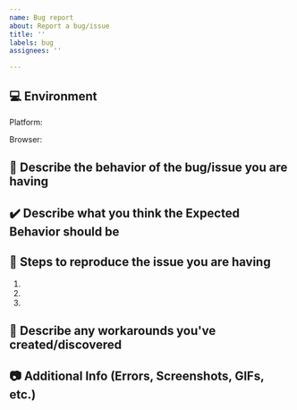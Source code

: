 ```yaml
---
name: Bug report
about: Report a bug/issue
title: ''
labels: bug
assignees: ''

---
```


<!-- Before submitting a new issue, please make sure that the same issue has not been created already -->
<!-- NOTE: Stuff inside <! -- STUFF -- > is for guidance to help properly fill out this form and will NOT show up in your post -->
<!-- Click the "Preview" button/tab above to see what the post will look like to everyone else. -->

## 💻 Environment
<!-- Details about your device and browser -->

<!-- simply copy an option below and paste BEFORE "<!-" (ex. Platform: Windows <! -- macOS/Windows...) -->
Platform: <!-- macOS/Windows/iPad/iPhone/Android/Linux -->

<!-- simply copy an option below and paste BEFORE "<!-" (ex. Browser: Chrome <! -- Chrome/Firefox/...) -->
Browser: <!-- Chrome/Firefox/Safari/Edge/IE/Opera/Brave/Vivaldi -->


## 🐞 Describe the behavior of the bug/issue you are having
<!-- A clear and concise description of the issue(s) you are having -->


## ✔️ Describe what you think the Expected Behavior should be
<!-- A clear and concise description of what you expect should happen -->


## 📜 Steps to reproduce the issue you are having
<!-- Clear steps to reproduce the issue -->

1. 
2. 
3. 

## 🔨 Describe any workarounds you've created/discovered
<!-- A clear and concise description of any alternative solutions or workarounds you've tried, developed or discovered -->


## 📷 Additional Info (Errors, Screenshots, GIFs, etc.)
<!-- Add any other info like error messages, logs, screenshots/GIFs etc. -->

